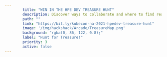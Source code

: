 ```yaml
---
        title: "WIN IN THE HPE DEV TREASURE HUNT"
        description: Discover ways to collaborate and where to find resources.
        path: ""
        link: "https://bit.ly/kubecon-na-2021-hpedev-treasure-hunt"
        image: '/img/hackshack/Arcade/TreasureMap.png'
        background: "rgba(0, 86, 122, 0.8);"
        label: "Hunt for Treasure!"
        priority: 3
        active: false
---
```

          